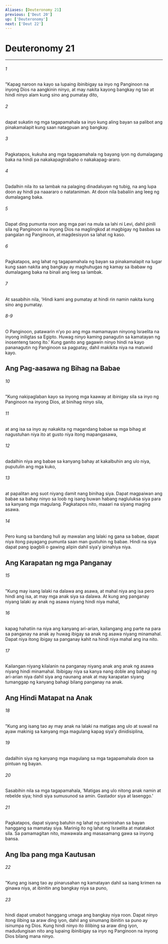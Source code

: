 ```yaml
---
Aliases: [Deuteronomy 21]
previous: ['Deut 20']
up: ['Deuteronomy']
next: ['Deut 22']
---
```

# Deuteronomy 21

***

###### 1
"Kapag naroon na kayo sa lupaing ibinibigay sa inyo ng Panginoon na inyong Dios na aangkinin ninyo, at may nakita kayong bangkay ng tao at hindi ninyo alam kung sino ang pumatay dito, 

###### 2
dapat sukatin ng mga tagapamahala sa inyo kung aling bayan sa palibot ang pinakamalapit kung saan natagpuan ang bangkay. 

###### 3
Pagkatapos, kukuha ang mga tagapamahala ng bayang iyon ng dumalagang baka na hindi pa nakakapagtrabaho o nakakapag-araro. 

###### 4
Dadalhin nila ito sa lambak na palaging dinadaluyan ng tubig, na ang lupa doon ay hindi pa naaararo o natataniman. At doon nila babaliin ang leeg ng dumalagang baka. 

###### 5
Dapat ding pumunta roon ang mga pari na mula sa lahi ni Levi, dahil pinili sila ng Panginoon na inyong Dios na maglingkod at magbigay ng basbas sa pangalan ng Panginoon, at magdesisyon sa lahat ng kaso. 

###### 6
Pagkatapos, ang lahat ng tagapamahala ng bayan sa pinakamalapit na lugar kung saan nakita ang bangkay ay maghuhugas ng kamay sa ibabaw ng dumalagang baka na binali ang leeg sa lambak. 

###### 7
At sasabihin nila, 'Hindi kami ang pumatay at hindi rin namin nakita kung sino ang pumatay.

###### 8-9
O Panginoon, patawarin nʼyo po ang mga mamamayan ninyong Israelita na inyong iniligtas sa Egipto. Huwag ninyo kaming panagutin sa kamatayan ng inosenteng taong ito.' Kung ganito ang gagawin ninyo hindi na kayo pananagutin ng Panginoon sa pagpatay, dahil makikita niya na matuwid kayo.

## Ang Pag-aasawa ng Bihag na Babae 

###### 10
"Kung nakipaglaban kayo sa inyong mga kaaway at ibinigay sila sa inyo ng Panginoon na inyong Dios, at binihag ninyo sila, 

###### 11
at ang isa sa inyo ay nakakita ng magandang babae sa mga bihag at nagustuhan niya ito at gusto niya itong mapangasawa, 

###### 12
dadalhin niya ang babae sa kanyang bahay at kakalbuhin ang ulo niya, puputulin ang mga kuko, 

###### 13
at papalitan ang suot niyang damit nang binihag siya. Dapat magpaiwan ang babae sa bahay ninyo sa loob ng isang buwan habang nagluluksa siya para sa kanyang mga magulang. Pagkatapos nito, maaari na siyang maging asawa. 

###### 14
Pero kung sa bandang huli ay mawalan ang lalaki ng gana sa babae, dapat niya itong payagang pumunta saan man gustuhin ng babae. Hindi na siya dapat pang ipagbili o gawing alipin dahil siyaʼy ipinahiya niya.

## Ang Karapatan ng mga Panganay 

###### 15
"Kung may isang lalaki na dalawa ang asawa, at mahal niya ang isa pero hindi ang isa, at may mga anak siya sa dalawa. At kung ang panganay niyang lalaki ay anak ng asawa niyang hindi niya mahal, 

###### 16
kapag hahatiin na niya ang kanyang ari-arian, kailangang ang parte na para sa panganay na anak ay huwag ibigay sa anak ng asawa niyang minamahal. Dapat niya itong ibigay sa panganay kahit na hindi niya mahal ang ina nito. 

###### 17
Kailangan niyang kilalanin na panganay niyang anak ang anak ng asawa niyang hindi minamahal. Ibibigay niya sa kanya nang doble ang bahagi ng ari-arian niya dahil siya ang naunang anak at may karapatan siyang tumanggap ng kanyang bahagi bilang panganay na anak.

## Ang Hindi Matapat na Anak 

###### 18
"Kung ang isang tao ay may anak na lalaki na matigas ang ulo at suwail na ayaw makinig sa kanyang mga magulang kapag siyaʼy dinidisiplina, 

###### 19
dadalhin siya ng kanyang mga magulang sa mga tagapamahala doon sa pintuan ng bayan. 

###### 20
Sasabihin nila sa mga tagapamahala, 'Matigas ang ulo nitong anak namin at rebelde siya; hindi siya sumusunod sa amin. Gastador siya at lasenggo.' 

###### 21
Pagkatapos, dapat siyang batuhin ng lahat ng naninirahan sa bayan hanggang sa mamatay siya. Marinig ito ng lahat ng Israelita at matatakot sila. Sa pamamagitan nito, mawawala ang masasamang gawa sa inyong bansa.

## Ang Iba pang mga Kautusan 

###### 22
"Kung ang isang tao ay pinarusahan ng kamatayan dahil sa isang krimen na ginawa niya, at ibinitin ang bangkay niya sa puno, 

###### 23
hindi dapat umabot hanggang umaga ang bangkay niya roon. Dapat ninyo itong ilibing sa araw ding iyon, dahil ang sinumang ibinitin sa puno ay isinumpa ng Dios. Kung hindi ninyo ito ililibing sa araw ding iyon, madudungisan nito ang lupaing ibinibigay sa inyo ng Panginoon na inyong Dios bilang mana ninyo.
